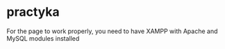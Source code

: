 # practyka
<p>For the page to work properly, you need to have XAMPP with Apache and MySQL modules installed</p>
